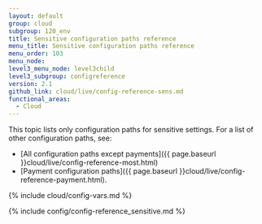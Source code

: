 ```yaml
---
layout: default
group: cloud
subgroup: 120_env
title: Sensitive configuration paths reference
menu_title: Sensitive configuration paths reference
menu_order: 103
menu_node:
level3_menu_node: level3child
level3_subgroup: configreference
version: 2.1
github_link: cloud/live/config-reference-sens.md
functional_areas:
  - Cloud
---
```


This topic lists only configuration paths for sensitive settings. For a list of other configuration paths, see:

*	[All configuration paths except payments]({{ page.baseurl }}cloud/live/config-reference-most.html)
*	[Payment configuration paths]({{ page.baseurl }}cloud/live/config-reference-payment.html).

{% include cloud/config-vars.md %}

{% include config/config-reference_sensitive.md %}
